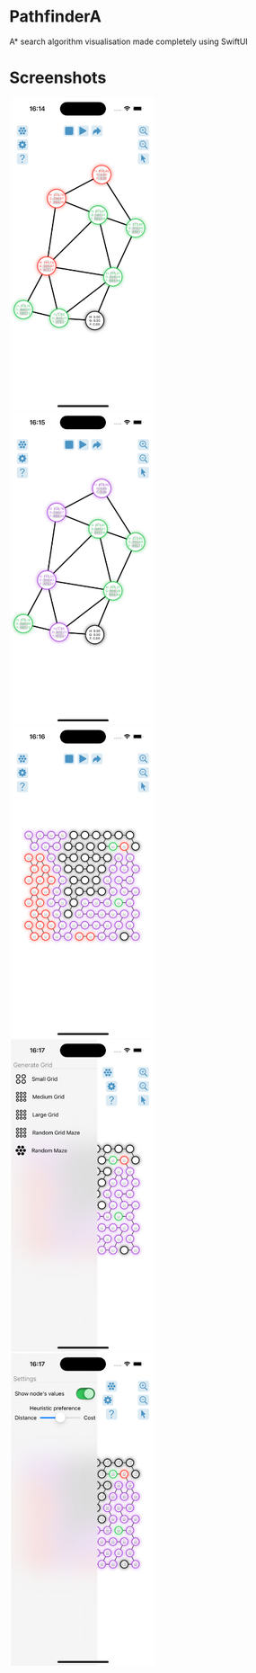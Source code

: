 # PathfinderA
A* search algorithm visualisation made completely using SwiftUI

# Screenshots


<img src="/Screens/Screen-01.png" alt="Screen-01" width="256" hspace="3"/><img src="/Screens/Screen-02.png" alt="Screen-02" width="256" hspace="3"/><img src="/Screens/Screen-03.png" alt="Screen-03" width="256" hspace="3"/><img src="/Screens/Screen-04.png" alt="Screen-04" width="256" hspace="3"/><img src="/Screens/Screen-05.png" alt="Screen-05" width="256" hspace="3"/>
